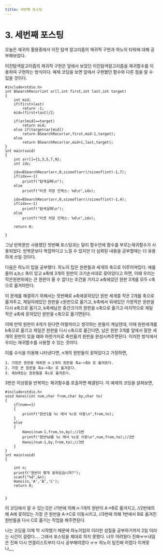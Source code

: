 ```yaml
---
title: 세번째 포스팅
---
```

# 3. 세번째 포스팅

오늘은 재귀의 활용중에서 이진 탐색 알고리즘의 재귀적 구현과 하노이 타워에 대해 공부해보았다. 

이진탐색알고이즘의 재귀적 구현은 앞에서 보았던 이진탐색알고리즘을 재귀함수를 이용하여 구현하는 방식이다. 예제 코딩을 보면 앞에서 구현했던 함수와 다른 점을 알 수 있을 것이다.

    #include<stdio.h>
    int BSearchRecur(int ar[],int first,int last,int target)
    {
        int mid;
        if(first>last)
            return -1;
        mid=(first+last)/2;

        if(ar[mid]==target)
            return mid;
        else if(target<ar[mid])
            return BSearchRecur(ar,first,mid-1,target);
        else
            return BSearchRecur(ar,mid+1,last,target);
    }
    int main(void)
    {
        int arr[]={1,3,5,7,9};
        int idx;

        idx=BSearchRecur(arr,0,sizeof(arr)/sizeof(int)-1,7);
        if(idx==-1)
            printf("탐색실패\n");
        else
            printf("타겟 저장 인덱스: %d\n",idx);

        idx=BSearchRecur(arr,0,sizeof(arr)/sizeof(int)-1,4);
        if(idx==-1)
            printf("탐색실패\n");
        else
            printf("타겟 저장 인덱스: %d\n",idx);

        return 0;
        
    }

그냥 반복문만 사용했던 첫번째 포스팅과는 달리 함수안에 함수를 부르는재귀함수가 사용되었다. 반복문보다 복잡하다고 느낄 수 있지만 더 심화된 내용을 공부할때는 더 유용하게 쓰일 것이다. 

다음은 하노이 탑을 공부했다. 하노이 탑은 원판들과 세개의 축으로 이루어져있다. 예를들어 a,b,c 축이 있고 a축에 3개의 원판이 크기순서대로 꽂아있다고 하면, 이때 우리는 작은원판위에는 큰 원판이 올 수 없다는 조건을 가지고 a축에있던 원판 3개를 모두 c축으로 옮겨야한다. 

이 문제를 해결하기 위해서는 첫번째로 a축에꽂혀있던 원판 세개중 작은 2개를 축으로 옮겨주고, 제일아래있던 원판을 c원판으로 옮기고, b축에서 위에있던 가장작은 원판을 다시 a축으로 옮기고, b축에남은 중간크기의 원판을 c축으로 옮기고 마지막으로 제일 작은 a축에 꽂혀있던 원판을 c축으로 옮기면된다. 

이때 만약 원판이 4개가 된다면 어떨까라고 생각하는 분들이 계실텐데, 이때 원판세개를 b축으로 옮기고 제일큰 원판을 다시 c축으로 옮긴다면, 남은 원판 3개를 앞에서 말한 세개의 원판이 있을 떄와 마찬가지로 축만옮겨 원판을 완성시켜주면된다. 이러한 방식에서 우리는 재귀함수를 사용할 수 있는 것이다.

이를 수식을 이용해 나타낸다면, n개의 원판들이 꽂혀있다고 가정하면, 

    1. 가장큰 원판을 제외한 n-1개의 원판을 축a->축b 로 옮겨준다.
    2. 가장 큰 원판을 축a->축c 로 옮겨준다.
    3. 축b에있는 원판들을 축c로 옮겨준다.

3번은 이상황을 반복하는 재귀함수를 호출하면 해결된다. 이 예제의 코딩을 살펴보면,

    #include<stdio.h>
    void Hanoi(int num,char from,char by,char to)
    {
        if(num==1)
        {
            printf("원반1을 %c 에서 %c로 이동\n",from,to);
        }
        else
        {
            Hanoi(num-1,from,to,by);//1번
            printf("원반%d를 %c 에서 %c로 이동\n",num,from,to);//2번
            Hanoi(num-1,by,from,to);//3번
        }
    }
    int main(void)
    {
        
        int n;
        printf("원반이 몇개 꽂혀있습니까?");
        scanf("%d",&n);
        Hanoi(n,'A','B','C');
        return 0;
        

    }

이 코딩에서 알 수 있는것은 //1번에 의해 n-1개의 원반이 A->B로 옮겨지고, //2번에의해  A에 꽂혀있는 가장 큰 원반을 A->C로 이동시키고, //3번에 의해 1번에서 B로 옮겨진 원반들을 다시 C로 옮기는 작업을 해주면된다. 

나는 코딩을 이제 막 시작했기 때문에 하노이탑의 이러한 성질을 공부하기까지 2일 이라는 시간이 걸렸다.... 그래서 포스팅을 제대로 하지 못했다. 너무 어려웠다 진짜ㅠㅠ내일은 진짜 다시 연결리스트부터 다시 공부해야겠다 ㅠㅠ 하노이 탑진짜 어렵다 이게맞나,,,,
